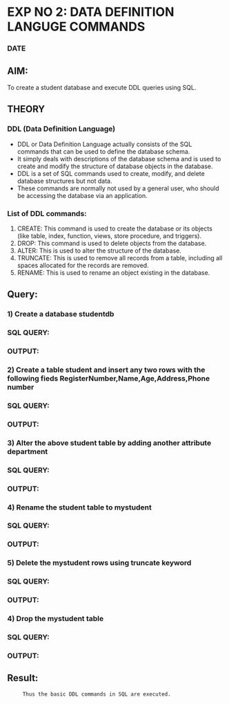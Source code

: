 # EXP NO 2: DATA DEFINITION LANGUGE COMMANDS 
### DATE
## AIM:
To create a student database and execute DDL queries using SQL.


## THEORY
### DDL (Data Definition Language)

* DDL or Data Definition Language actually consists of the SQL commands that can be used to define the database schema.
* It simply deals with descriptions of the database schema and is used to create and modify the structure of database objects in the database.
* DDL is a set of SQL commands used to create, modify, and delete database structures but not data.
* These commands are normally not used by a general user, who should be accessing the database via an application.

 
### List of DDL commands: 
1. CREATE: This command is used to create the database or its objects (like table, index, function, views, store procedure, and triggers).
2. DROP: This command is used to delete objects from the database.
3. ALTER: This is used to alter the structure of the database.
4. TRUNCATE: This is used to remove all records from a table, including all spaces allocated for the records are removed.
5. RENAME: This is used to rename an object existing in the database.

## Query:
### 1) Create a database studentdb

### SQL QUERY:

### OUTPUT:

### 2) Create a table student  and insert any two rows with the following fieds RegisterNumber,Name,Age,Address,Phone number

### SQL QUERY: 


### OUTPUT:

### 3) Alter the above student table by adding another attribute department

### SQL QUERY: 

### OUTPUT:

### 4) Rename the student table to mystudent

### SQL QUERY: 



### OUTPUT:

### 5) Delete the mystudent rows using truncate keyword

### SQL QUERY: 


### OUTPUT:
### 4) Drop the mystudent table
 
### SQL QUERY: 


### OUTPUT:








## Result:
         Thus the basic DDL commands in SQL are executed. 
